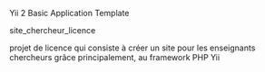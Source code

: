 
Yii 2 Basic Application Template

site_chercheur_licence

projet de licence qui consiste à créer un site pour les enseignants chercheurs grâce principalement, au framework PHP Yii



